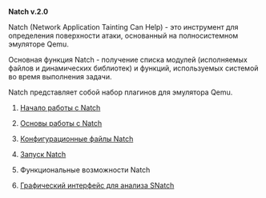 
**Natch v.2.0**

Natch (Network Application Tainting Can Help) - это инструмент для определения поверхности атаки, основанный на полносистемном эмуляторе Qemu.

Основная функция Natch - получение списка модулей (исполняемых файлов и динамических библиотек) и функций, используемых системой во время выполнения задачи.

Natch представляет собой набор плагинов для эмулятора Qemu.


1. [Начало работы с Natch](quickstart.md)

1. [Основы работы с Natch](natch_docs.md)

1. [Конфигурационные файлы Natch](natch_docs.md#natch_config)

1. [Запуск Natch](#launch.md)

1. Функциональные возможности Natch

1. [Графический интерфейс для анализа SNatch](snatch_docs.md)
